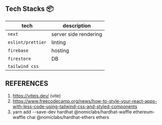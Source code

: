 ## Tech Stacks :package:

|     tech          |      description           |
|-------------------|----------------------------|
| `next`            | server side rendering      |
| `eslint/prettier` | linting                    |
| `firebase`        | hosting                    |
| `firestore`       | DB                         |
| `tailwind css`    |                     |

## REFERENCES
1. https://vitejs.dev/   (vite)
2. https://www.freecodecamp.org/news/how-to-style-your-react-apps-with-less-code-using-tailwind-css-and-styled-components
3. yarn add --save-dev hardhat @nomiclabs/hardhat-waffle ethereum-waffle chai @nomiclabs/hardhat-ethers ethers